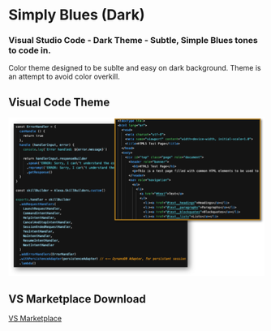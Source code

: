# Simply Blues (Dark)
### Visual Studio Code - Dark Theme - Subtle, Simple Blues tones to code in.

Color theme designed to be sublte and easy on dark background. Theme is an attempt to avoid color overkill.

## Visual Code Theme

![](/screenshot.png)


## VS Marketplace Download
[VS Marketplace](https://marketplace.visualstudio.com/items?itemName=webjestic.simply-blues)